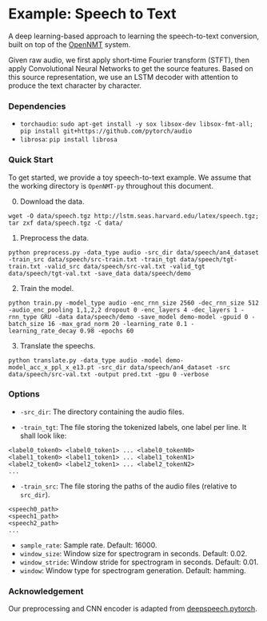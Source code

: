 # Example: Speech to Text

A deep learning-based approach to learning the speech-to-text conversion, built on top of the <a href="http://opennmt.net/">OpenNMT</a> system.

Given raw audio, we first apply short-time Fourier transform (STFT), then apply Convolutional Neural Networks to get the source features. Based on this source representation, we use an LSTM decoder with attention to produce the text character by character.

### Dependencies

* `torchaudio`: `sudo apt-get install -y sox libsox-dev libsox-fmt-all; pip install git+https://github.com/pytorch/audio`
* `librosa`: `pip install librosa`

### Quick Start

To get started, we provide a toy speech-to-text example. We assume that the working directory is `OpenNMT-py` throughout this document.

0) Download the data.

```
wget -O data/speech.tgz http://lstm.seas.harvard.edu/latex/speech.tgz; tar zxf data/speech.tgz -C data/
```


1) Preprocess the data.

```
python preprocess.py -data_type audio -src_dir data/speech/an4_dataset -train_src data/speech/src-train.txt -train_tgt data/speech/tgt-train.txt -valid_src data/speech/src-val.txt -valid_tgt data/speech/tgt-val.txt -save_data data/speech/demo
```

2) Train the model.

```
python train.py -model_type audio -enc_rnn_size 2560 -dec_rnn_size 512 -audio_enc_pooling 1,1,2,2 dropout 0 -enc_layers 4 -dec_layers 1 -rnn_type GRU -data data/speech/demo -save_model demo-model -gpuid 0 -batch_size 16 -max_grad_norm 20 -learning_rate 0.1 -learning_rate_decay 0.98 -epochs 60
```

3) Translate the speechs.

```
python translate.py -data_type audio -model demo-model_acc_x_ppl_x_e13.pt -src_dir data/speech/an4_dataset -src data/speech/src-val.txt -output pred.txt -gpu 0 -verbose
```


### Options

* `-src_dir`: The directory containing the audio files.

* `-train_tgt`: The file storing the tokenized labels, one label per line. It shall look like:
```
<label0_token0> <label0_token1> ... <label0_tokenN0>
<label1_token0> <label1_token1> ... <label1_tokenN1>
<label2_token0> <label2_token1> ... <label2_tokenN2>
...
```

* `-train_src`: The file storing the paths of the audio files (relative to `src_dir`).
```
<speech0_path>
<speech1_path>
<speech2_path>
...
```

* `sample_rate`: Sample rate. Default: 16000.
* `window_size`: Window size for spectrogram in seconds. Default: 0.02.
* `window_stride`: Window stride for spectrogram in seconds. Default: 0.01.
* `window`: Window type for spectrogram generation. Default: hamming.

### Acknowledgement

Our preprocessing and CNN encoder is adapted from [deepspeech.pytorch](https://github.com/SeanNaren/deepspeech.pytorch).
